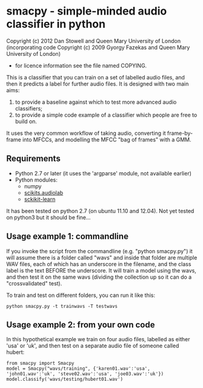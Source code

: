 
smacpy - simple-minded audio classifier in python
=================================================

Copyright (c) 2012 Dan Stowell and Queen Mary University of London
(incorporating code Copyright (c) 2009 Gyorgy Fazekas and Queen Mary University of London)
- for licence information see the file named COPYING.

This is a classifier that you can train on a set of labelled audio files, and then it predicts a label for further audio files.
It is designed with two main aims:

1. to provide a baseline against which to test more advanced audio classifiers;
2. to provide a simple code example of a classifier which people are free to build on.

It uses the very common workflow of taking audio, converting it frame-by-frame into MFCCs, and modelling the MFCC "bag of frames" with a GMM.

Requirements
------------
* Python 2.7 or later (it uses the 'argparse' module, not available earlier)
* Python modules:
    * numpy
    * [scikits.audiolab](http://pypi.python.org/pypi/scikits.audiolab)
    * [sckikit-learn](http://scikit-learn.sourceforge.net/)

It has been tested on python 2.7 (on ubuntu 11.10 and 12.04). Not yet tested on python3 but it should be fine...


Usage example 1: commandline
-------------
If you invoke the script from the commandline (e.g. "python smacpy.py") it will assume there is a folder called "wavs"
and inside that folder are multiple WAV files, each of which has an underscore in the filename,
and the class label is the text BEFORE the underscore.
It will train a model using the wavs, and then test it on the same wavs (dividing the collection up so it can do a "crossvalidated" test).

To train and test on different folders, you can run it like this:

	python smacpy.py -t trainwavs -T testwavs


Usage example 2: from your own code
-------------
In this hypothetical example we train on four audio files, labelled as either 'usa' or 'uk', and then test on a separate audio file of someone called hubert:

	from smacpy import Smacpy
	model = Smacpy("wavs/training", {'karen01.wav':'usa', 'john01.wav':'uk', 'steve02.wav':'usa', 'joe03.wav':'uk'})
	model.classify('wavs/testing/hubert01.wav')

